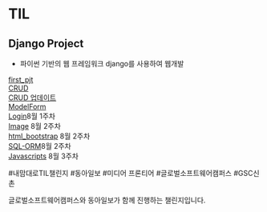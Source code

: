 # TIL

## Django Project
- 파이썬 기반의 웹 프레임워크 django를 사용하여 웹개발

[first_pjt](https://github.com/JUMI0110/TIL/blob/master/Django%20project/first_pjt.md)   
[CRUD](https://github.com/JUMI0110/TIL/blob/master/Django%20project/crud.md)   
[CRUD 업데이트](https://github.com/JUMI0110/TIL/blob/master/Django%20project/crud_update.md)   
[ModelForm](https://github.com/JUMI0110/TIL/blob/master/Django%20project/modelform.md)   
[Login](https://github.com/JUMI0110/TIL/blob/master/Django%20project/login.md)8월 1주차      
[Image](https://github.com/JUMI0110/TIL/blob/master/Django%20project/image.md) 8월 2주차      
[html_bootstrap](https://github.com/JUMI0110/TIL/blob/master/Django%20project/html_bootstrap.md) 8월 2주차      
[SQL-ORM](https://github.com/JUMI0110/TIL/blob/master/Django%20project/sql-orm.md)8월 2주차   
[Javascripts](https://github.com/JUMI0110/TIL/blob/master/Django%20project/Javascripts.md) 8월 3주차   




#내맘대로TIL챌린지 #동아일보 #미디어 프론티어 #글로벌소프트웨어캠퍼스 #GSC신촌

글로벌소프트웨어캠퍼스와 동아일보가 함께 진행하는 챌린지입니다.
